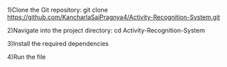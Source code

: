 

1)Clone the Git repository:
git clone https://github.com/KancharlaSaiPragnya4/Activity-Recognition-System.git

2)Navigate into the project directory:
cd Activity-Recognition-System

3)Install the required dependencies

4)Run the file




